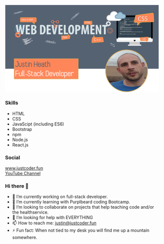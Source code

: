 <img src="https://github.com/justcoder1/justcoder1/blob/main/GitHub Banner.png" width="900">

### Skills
* HTML
* CSS
* JavaScipt (including ES6)
* Bootstrap
* npm
* Node.js
* React.js

### Social
<a target="_blank" href="http://www.justcoder.fun">www.justcoder.fun</a>
<br>
<a target="_blank" href="https://www.youtube.com/channel/UCkfQFx82Gcdo_QPNdBIBldA">YouTube Channel</a>

### Hi there 👋
- 🔭 I’m currently working on full-stack developer.
- 🌱 I’m currently learning with Purplbeard coding Bootcamp.
- 👯 I’m looking to collaborate on projects that help teaching code and/or the healthservice.
- 🤔 I’m looking for help with EVERYTHING
- 📫 How to reach me: <a href="mailto:justin@justcoder.fun">justin@justcoder.fun</a>
- ⚡ Fun fact: When not tied to my desk you will find me up a mountain somewhere.
